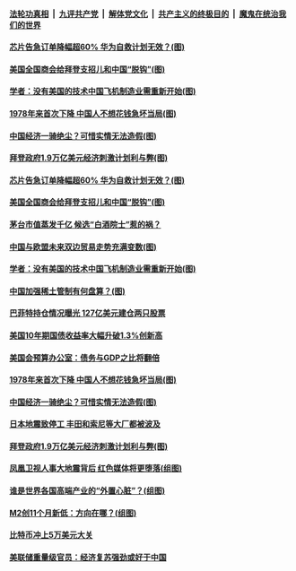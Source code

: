 

####  [法轮功真相](../../../../basic/blob/master/README.md?t=02190731) &nbsp;|&nbsp; [九评共产党](../../../../9ping.md/blob/master/README.md?t=02190731) &nbsp;|&nbsp; [解体党文化](../../../../jtdwh.md/blob/master/README.md?t=02190731)  &nbsp;|&nbsp; [共产主义的终极目的](../../../../gczydzjmd.md/blob/master/README.md?t=02190731) &nbsp;|&nbsp; [魔鬼在统治我们的世界](../../../../mgztzwmdsj.md/blob/master/README.md?t=02190731) 

#### [芯片告急订单降幅超60% 华为自救计划无效？(图)](../pages/p5/962977.md?t=02190731) 

#### [美国全国商会给拜登支招儿和中国“脱钩”(图)](../pages/p5/962946.md?t=02190731) 

#### [学者：没有美国的技术中国飞机制造业需重新开始(图)](../pages/p5/962877.md?t=02190731) 

#### [1978年来首次下降 中国人不想花钱急坏当局(图)](../pages/p5/962847.md?t=02190731) 

#### [中国经济一骑绝尘？可惜实情无法造假(图)](../pages/p5/962842.md?t=02190731) 

#### [拜登政府1.9万亿美元经济刺激计划利与弊(图)](../pages/p5/962766.md?t=02190731) 

#### [芯片告急订单降幅超60% 华为自救计划无效？(图)](../pages/p5/962977.md?t=02190731) 

#### [美国全国商会给拜登支招儿和中国“脱钩”(图)](../pages/p5/962946.md?t=02190731) 

#### [茅台市值蒸发千亿 候选“白酒院士”惹的祸？](../pages/p5/962952.md?t=02190731) 

#### [中国与欧盟未来双边贸易走势充满变数(图)](../pages/p5/962887.md?t=02190731) 

#### [学者：没有美国的技术中国飞机制造业需重新开始(图)](../pages/p5/962877.md?t=02190731) 


#### [中国加强稀土管制有何盘算？(图)](../pages/p5/962869.md?t=02190731) 

#### [巴菲特持仓情况曝光 127亿美元建仓两只股票](../pages/p5/962865.md?t=02190731) 

#### [美国10年期国债收益率大幅升破1.3%创新高](../pages/p5/962864.md?t=02190731) 

#### [美国会预算办公室：债务与GDP之比将翻倍](../pages/p5/962863.md?t=02190731) 

#### [1978年来首次下降 中国人不想花钱急坏当局(图)](../pages/p5/962847.md?t=02190731) 

#### [中国经济一骑绝尘？可惜实情无法造假(图)](../pages/p5/962842.md?t=02190731) 

#### [日本地震致停工 丰田和索尼等大厂都被波及](../pages/p5/962836.md?t=02190731) 

#### [拜登政府1.9万亿美元经济刺激计划利与弊(图)](../pages/p5/962766.md?t=02190731) 

#### [凤凰卫视人事大地震背后 红色媒体将更堕落(组图)](../pages/p5/962785.md?t=02190731) 

#### [谁是世界各国高端产业的“外置心脏”？(组图)](../pages/p5/962775.md?t=02190731) 

#### [M2创11个月新低：方向在哪？(组图)](../pages/p5/962770.md?t=02190731) 

#### [比特币冲上5万美元大关](../pages/p5/962754.md?t=02190731) 

#### [美联储重量级官员：经济复苏强劲或好于中国](../pages/p5/962752.md?t=02190731) 


